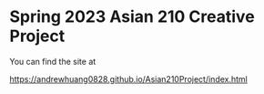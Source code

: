 # Spring 2023 Asian 210 Creative Project

You can find the site at

https://andrewhuang0828.github.io/Asian210Project/index.html

